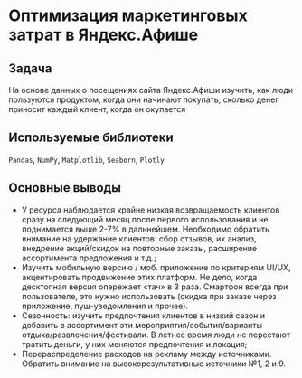 # Оптимизация маркетинговых затрат в Яндекс.Афише

## Задача
На основе данных о посещениях сайта Яндекс.Афиши изучить, как люди пользуются продуктом, когда они начинают покупать, сколько денег приносит каждый клиент, когда он окупается

## Используемые библиотеки
`Pandas`, `NumPy`, `Matplotlib`, `Seaborn`, `Plotly`

## Основные выводы
- У ресурса наблюдается крайне низкая возвращаемость клиентов сразу на следующий месяц после первого использования и не поднимается выше 2-7% в дальнейшем. Необходимо обратить внимание на удержание клиентов: сбор отзывов, их анализ, внедрение акций/скидок на повторные заказы, расширение ассортимента предложения и т.д.;
- Изучить мобильную версию / моб. приложение по критериям UI/UX, акцентировать продвижение этих платформ. Не дело, когда десктопная версия опережает «тач» в 3 раза. Смартфон всегда при пользователе, это нужно использовать (скидка при заказе через приложение, пуш-уведомления и прочее).
- Сезонность: изучить предпочтения клиентов в низкий сезон и добавить в ассортимент эти мероприятия/события/варианты отдыха/развлечения/фестивали. В летнее время люди не перестают тратить деньги, у них меняются предпочтения и локация;
- Перераспределение расходов на рекламу между источниками. Обратить внимание на высокорезультативные источники №1, 2 и 9.
